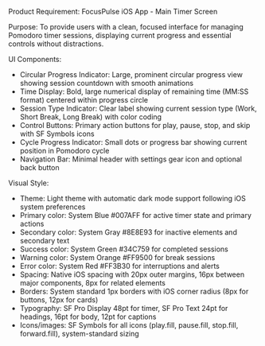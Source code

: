 Product Requirement: FocusPulse iOS App - Main Timer Screen

Purpose: To provide users with a clean, focused interface for managing Pomodoro timer sessions, displaying current progress and essential controls without distractions.

UI Components:

- Circular Progress Indicator: Large, prominent circular progress view showing session countdown with smooth animations
- Time Display: Bold, large numerical display of remaining time (MM:SS format) centered within progress circle
- Session Type Indicator: Clear label showing current session type (Work, Short Break, Long Break) with color coding
- Control Buttons: Primary action buttons for play, pause, stop, and skip with SF Symbols icons
- Cycle Progress Indicator: Small dots or progress bar showing current position in Pomodoro cycle
- Navigation Bar: Minimal header with settings gear icon and optional back button

Visual Style:

- Theme: Light theme with automatic dark mode support following iOS system preferences
- Primary color: System Blue #007AFF for active timer state and primary actions
- Secondary color: System Gray #8E8E93 for inactive elements and secondary text
- Success color: System Green #34C759 for completed sessions
- Warning color: System Orange #FF9500 for break sessions
- Error color: System Red #FF3B30 for interruptions and alerts
- Spacing: Native iOS spacing with 20px outer margins, 16px between major components, 8px for related elements
- Borders: System standard 1px borders with iOS corner radius (8px for buttons, 12px for cards)
- Typography: SF Pro Display 48pt for timer, SF Pro Text 24pt for headings, 16pt for body, 12pt for captions
- Icons/images: SF Symbols for all icons (play.fill, pause.fill, stop.fill, forward.fill), system-standard sizing 